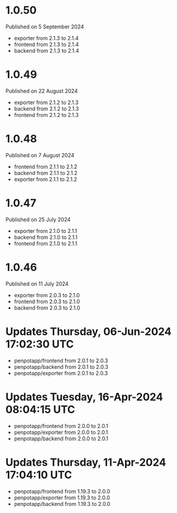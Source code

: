 # 1.0.50

Published on 5 September 2024

- exporter from 2.1.3 to 2.1.4
- frontend from 2.1.3 to 2.1.4
- backend from 2.1.3 to 2.1.4

# 1.0.49

Published on 22 August 2024

- exporter from 2.1.2 to 2.1.3
- backend from 2.1.2 to 2.1.3
- frontend from 2.1.2 to 2.1.3

# 1.0.48

Published on 7 August 2024

- frontend from 2.1.1 to 2.1.2
- backend from 2.1.1 to 2.1.2
- exporter from 2.1.1 to 2.1.2

# 1.0.47

Published on 25 July 2024

- exporter from 2.1.0 to 2.1.1
- backend from 2.1.0 to 2.1.1
- frontend from 2.1.0 to 2.1.1

# 1.0.46

Published on 11 July 2024

- exporter from 2.0.3 to 2.1.0
- frontend from 2.0.3 to 2.1.0
- backend from 2.0.3 to 2.1.0

# Updates Thursday, 06-Jun-2024 17:02:30 UTC
- penpotapp/frontend from 2.0.1 to 2.0.3
- penpotapp/backend from 2.0.1 to 2.0.3
- penpotapp/exporter from 2.0.1 to 2.0.3

# Updates Tuesday, 16-Apr-2024 08:04:15 UTC
- penpotapp/frontend from 2.0.0 to 2.0.1
- penpotapp/exporter from 2.0.0 to 2.0.1
- penpotapp/backend from 2.0.0 to 2.0.1

# Updates Thursday, 11-Apr-2024 17:04:10 UTC
- penpotapp/frontend from 1.19.3 to 2.0.0
- penpotapp/exporter from 1.19.3 to 2.0.0
- penpotapp/backend from 1.19.3 to 2.0.0

